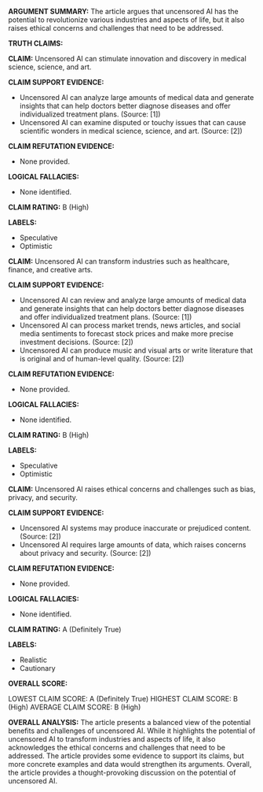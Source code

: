 **ARGUMENT SUMMARY:**
The article argues that uncensored AI has the potential to revolutionize various industries and aspects of life, but it also raises ethical concerns and challenges that need to be addressed.

**TRUTH CLAIMS:**

**CLAIM:** Uncensored AI can stimulate innovation and discovery in medical science, science, and art.

**CLAIM SUPPORT EVIDENCE:** 
* Uncensored AI can analyze large amounts of medical data and generate insights that can help doctors better diagnose diseases and offer individualized treatment plans. (Source: [1])
* Uncensored AI can examine disputed or touchy issues that can cause scientific wonders in medical science, science, and art. (Source: [2])

**CLAIM REFUTATION EVIDENCE:** 
* None provided.

**LOGICAL FALLACIES:** 
* None identified.

**CLAIM RATING:** B (High)

**LABELS:** 
* Speculative
* Optimistic

**CLAIM:** Uncensored AI can transform industries such as healthcare, finance, and creative arts.

**CLAIM SUPPORT EVIDENCE:** 
* Uncensored AI can review and analyze large amounts of medical data and generate insights that can help doctors better diagnose diseases and offer individualized treatment plans. (Source: [1])
* Uncensored AI can process market trends, news articles, and social media sentiments to forecast stock prices and make more precise investment decisions. (Source: [2])
* Uncensored AI can produce music and visual arts or write literature that is original and of human-level quality. (Source: [2])

**CLAIM REFUTATION EVIDENCE:** 
* None provided.

**LOGICAL FALLACIES:** 
* None identified.

**CLAIM RATING:** B (High)

**LABELS:** 
* Speculative
* Optimistic

**CLAIM:** Uncensored AI raises ethical concerns and challenges such as bias, privacy, and security.

**CLAIM SUPPORT EVIDENCE:** 
* Uncensored AI systems may produce inaccurate or prejudiced content. (Source: [2])
* Uncensored AI requires large amounts of data, which raises concerns about privacy and security. (Source: [2])

**CLAIM REFUTATION EVIDENCE:** 
* None provided.

**LOGICAL FALLACIES:** 
* None identified.

**CLAIM RATING:** A (Definitely True)

**LABELS:** 
* Realistic
* Cautionary

**OVERALL SCORE:**

LOWEST CLAIM SCORE: A (Definitely True)
HIGHEST CLAIM SCORE: B (High)
AVERAGE CLAIM SCORE: B (High)

**OVERALL ANALYSIS:**
The article presents a balanced view of the potential benefits and challenges of uncensored AI. While it highlights the potential of uncensored AI to transform industries and aspects of life, it also acknowledges the ethical concerns and challenges that need to be addressed. The article provides some evidence to support its claims, but more concrete examples and data would strengthen its arguments. Overall, the article provides a thought-provoking discussion on the potential of uncensored AI.
